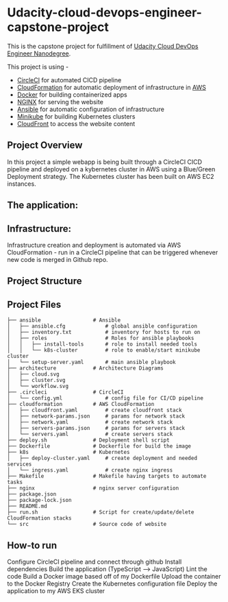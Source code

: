 # Udacity-cloud-devops-engineer-capstone-project
This is the capstone project for fulfillment of [Udacity Cloud DevOps Engineer Nanodegree](https://www.udacity.com/course/cloud-dev-ops-nanodegree--nd9991).

This project is using - 
* [CircleCI](https://circleci.com/) for automated CICD pipeline
* [CloudFormation](https://aws.amazon.com/cloudformation/) for automatic deployment of infrastructure in [AWS](https://aws.amazon.com/)
* [Docker](https://www.docker.com/) for building containerized  apps
* [NGINX](https://www.nginx.com/) for serving the website
* [Ansible](https://www.ansible.com/) for automatic configuration of infrastructure
* [Minikube](https://minikube.sigs.k8s.io/docs/) for building Kubernetes clusters
* [CloudFront](https://aws.amazon.com/cloudfront/) to access the website content

## Project Overview
In this project a simple webapp is being built through a CircleCI CICD pipeline and deployed on a kybernetes cluster in AWS using a Blue/Green Deployment strategy.
The Kubernetes cluster has been built on AWS EC2 instances.

## The application: 

## Infrastructure:
Infrastructure creation and deployment is automated via AWS CloudFormation - run in a CircleCI pipeline that can be triggered whenever new code is merged in Github repo.

## Project Structure

## Project Files
```
├── ansible                 # Ansible
│   ├── ansible.cfg             # global ansible configuration
│   ├── inventory.txt           # inventory for hosts to run on
│   ├── roles                   # Roles for ansible playbooks
│   │   ├── install-tools       # role to install needed tools
│   │   └── k8s-cluster         # role to enable/start minikube cluster
│   └── setup-server.yaml       # main ansible playbook
├── architecture            # Architecture Diagrams
│   ├── cloud.svg
│   ├── cluster.svg
│   └── workflow.svg
├── .circleci               # CircleCI
│   └── config.yml              # config file for CI/CD pipeline
├── cloudformation          # AWS CloudFormation
│   ├── cloudfront.yaml         # create cloudfront stack
│   ├── network-params.json     # params for network stack
│   ├── network.yaml            # create network stack
│   ├── servers-params.json     # params for servers stack
│   └── servers.yaml            # create servers stack
├── deploy.sh               # Deployment shell script
├── Dockerfile              # Dockerfile for build the image
├── k8s                     # Kubernetes
│   ├── deploy-cluster.yaml     # create deployment and needed services
│   └── ingress.yaml            # create nginx ingress
├── Makefile                # Makefile having targets to automate tasks
├── nginx                   # nginx server configuration
├── package.json
├── package-lock.json
├── README.md
├── run.sh                  # Script for create/update/delete CloudFormation stacks
└── src                     # Source code of website
```
## How-to run
Configure CircleCI pipeline and connect through github
Install dependencies
Build the application (TypeScript --> JavaScript)
Lint the code
Build a Docker image based off of my Dockerfile
Upload the container to the Docker Registry
Create the Kubernetes configuration file
Deploy the application to my AWS EKS cluster